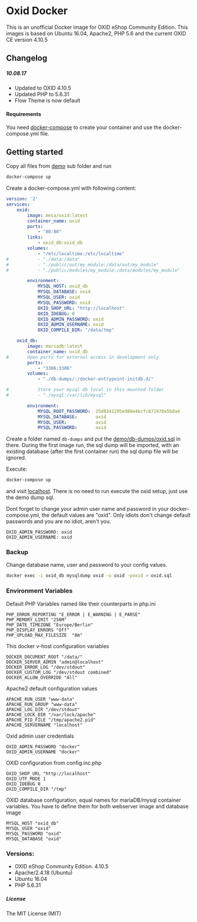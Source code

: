 
Oxid Docker
===========

This is an unofficial Docker image for OXID eShop Community Edition.
This images is based on Ubuntu 16.04, Apache2, PHP 5.6 and the current OXID CE version 4.10.5

## Changelog
 
##### 10.08.17 
* Updated to OXID 4.10.5
* Updated PHP to 5.6.31
* Flow Theme is now default


#### Requirements ####
You need [docker-compose](https://docs.docker.com/compose/) to create your container and use
the docker-compose.yml file.


## Getting started ##
Copy all files from [demo](https://github.com/Mesa/oxid/tree/master/demo) sub folder and run
```bash
docker-compose up
```


Create a docker-compose.yml with following content:

```yaml
version: '2'
services:
    oxid:
        image: mesa/oxid:latest
        container_name: oxid
        ports:
            - "80:80"
        links:
            - oxid_db:oxid_db
        volumes:
            - "/etc/localtime:/etc/localtime"
#           - "./data:/data"
#           - "./public/out/my_module:/data/out/my_module"
#           - "./public/modules/my_module:/data/modules/my_module"

        environment:
            MYSQL_HOST: oxid_db
            MYSQL_DATABASE: oxid
            MYSQL_USER: oxid
            MYSQL_PASSWORD: oxid
            OXID_SHOP_URL: "http://localhost"
            OXID_IDEBUG: 0
            OXID_ADMIN_PASSWORD: oxid
            OXID_ADMIN_USERNAME: oxid
            OXID_COMPILE_DIR: "/data/tmp"

    oxid_db:
        image: mariadb:latest
        container_name: oxid_db
#       Open ports for external access in development only
        ports:
            - "3306:3306"
        volumes:
            - "./db-dumps/:/docker-entrypoint-initdb.d/"

#           Store your mysql db local in this mounted folder
#           - "./mysql:/var/lib/mysql"

        environment:
            MYSQL_ROOT_PASSWORD:  25d8341295ed88e4bcfc871970a5bda4
            MYSQL_DATABASE:       oxid
            MYSQL_USER:           oxid
            MYSQL_PASSWORD:       oxid
```
Create a folder named `db-dumps` and put the [demo/db-dumps/oxid.sql](demo/db-dumps/oxid.sql) in there.
During the first image run, the sql dump will be imported, with an existing database (after the first container run)
the sql dump file will be ignored.

Execute:

```bash
docker-compose up
```
and visit [localhost](http://localhost). There is no need to run execute the oxid setup, just use the demo dump sql.

Dont forget to change your admin user name and password in your docker-compose.yml, the default values are "oxid".
Only idiots don't change default passwords and you are no idiot, aren't you.

```
OXID_ADMIN_PASSWORD: oxid
OXID_ADMIN_USERNAME: oxid
```


### Backup ###

Change database name, user and password to your config values.
```bash
docker exec -i oxid_db mysqldump oxid -u oxid -poxid > oxid.sql
```


### Environment Variables ###

Default PHP Variables named like their counterparts in php.ini
```
PHP_ERROR_REPORTING "E_ERROR | E_WARNING | E_PARSE"
PHP_MEMORY_LIMIT "256M"
PHP_DATE_TIMEZONE "Europe/Berlin"
PHP_DISPLAY_ERRORS "Off"
PHP_UPLOAD_MAX_FILESIZE  "8m"
```


This docker v-host configuration variables
```
DOCKER_DOCUMENT_ROOT "/data/"
DOCKER_SERVER_ADMIN "admin@localhost"
DOCKER_ERROR_LOG "/dev/stdout"
DOCKER_CUSTOM_LOG "/dev/stdout combined"
DOCKER_ALLOW_OVERRIDE "All"
```

Apache2 default configuration values
```
APACHE_RUN_USER "www-data"
APACHE_RUN_GROUP "www-data"
APACHE_LOG_DIR "/dev/stdout"
APACHE_LOCK_DIR "/var/lock/apache"
APACHE_PID_FILE "/tmp/apache2.pid"
APACHE_SERVERNAME "localhost"
```

Oxid admin user credentials
```
OXID_ADMIN_PASSWORD "docker"
OXID_ADMIN_USERNAME "docker"
```

OXID configuration from  config.inc.php
```
OXID_SHOP_URL "http://localhost"
OXID_UTF_MODE 1
OXID_IDEBUG 0
OXID_COMPILE_DIR "/tmp"
```

OXID database configuration, equal names for mariaDB/mysql container variables.
You have to define them for both webserver image and database image
```
MYSQL_HOST "oxid_db"
MYSQL_USER "oxid"
MYSQL_PASSWORD "oxid"
MYSQL_DATABASE "oxid"

```


### Versions: ###
* OXID eShop Community Edition. 4.10.5 
* Apache/2.4.18 (Ubuntu)
* Ubuntu 16.04 
* PHP 5.6.31

##### License #####
The MIT License (MIT)

